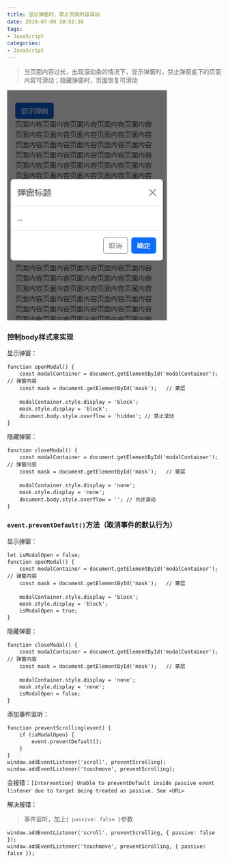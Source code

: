 ```yaml
---
title: 显示弹窗时，禁止页面内容滑动
date: 2018-07-09 10:52:36
tags:
- JavaScript
categories: 
- JavaScript
---
```

> 当页面内容过长，出现滚动条的情况下，显示弹窗时，禁止弹窗底下的页面内容可滑动；隐藏弹窗时，页面恢复可滑动

![显示弹窗.png (377×538) (raw.githubusercontent.com)](https://raw.githubusercontent.com/winney07/Images/main/blog/modal/显示弹窗.png)

### 控制body样式来实现

显示弹窗：

```
function openModal() {
    const modalContainer = document.getElementById('modalContainer');   // 弹窗内容
    const mask = document.getElementById('mask');   // 蒙层

    modalContainer.style.display = 'block';
    mask.style.display = 'block';
    document.body.style.overflow = 'hidden'; // 禁止滚动
}
```

隐藏弹窗：

```
function closeModal() {
    const modalContainer = document.getElementById('modalContainer');    // 弹窗内容
    const mask = document.getElementById('mask');   // 蒙层

    modalContainer.style.display = 'none';
    mask.style.display = 'none';
    document.body.style.overflow = ''; // 允许滚动
}
```

### `event.preventDefault()`方法（取消事件的默认行为）

显示弹窗：

```
let isModalOpen = false;
function openModal() {
    const modalContainer = document.getElementById('modalContainer');   // 弹窗内容
    const mask = document.getElementById('mask');   // 蒙层

    modalContainer.style.display = 'block';
    mask.style.display = 'block';
    isModalOpen = true;
}
```

隐藏弹窗：

```
function closeModal() {
    const modalContainer = document.getElementById('modalContainer');    // 弹窗内容
    const mask = document.getElementById('mask');   // 蒙层

    modalContainer.style.display = 'none';
    mask.style.display = 'none';
    isModalOpen = false;
}
```

添加事件监听：

```
function preventScrolling(event) {
    if (isModalOpen) {
        event.preventDefault();
    }
}
window.addEventListener('scroll', preventScrolling);
window.addEventListener('touchmove', preventScrolling);
```

会报错：`[Intervention] Unable to preventDefault inside passive event listener due to target being treated as passive. See <URL>`

解决报错：

> 事件监听，加上`{ passive: false }`参数

```
window.addEventListener('scroll', preventScrolling, { passive: false });
window.addEventListener('touchmove', preventScrolling, { passive: false });
```

